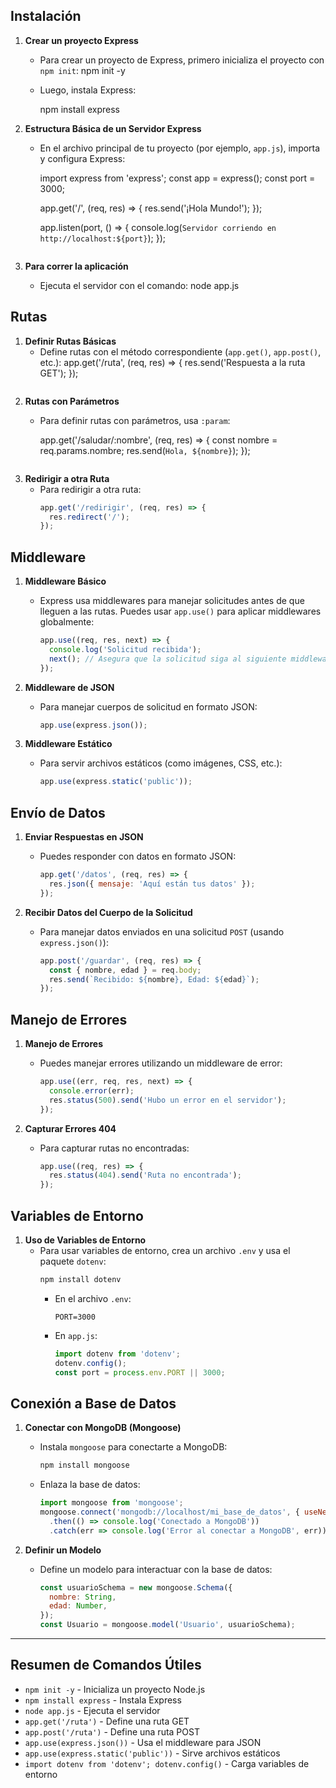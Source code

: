 
## Instalación

1. **Crear un proyecto Express**
   - Para crear un proyecto de Express, primero inicializa el proyecto con `npm init`:     npm init -y
    
   - Luego, instala Express:
     
     npm install express
     

2. **Estructura Básica de un Servidor Express**
   - En el archivo principal de tu proyecto (por ejemplo, `app.js`), importa y configura Express:
 
     import express from 'express';
     const app = express();
     const port = 3000;

     app.get('/', (req, res) => {
       res.send('¡Hola Mundo!');
     });

     app.listen(port, () => {
       console.log(`Servidor corriendo en http://localhost:${port}`);
     });
     ```

3. **Para correr la aplicación**
   - Ejecuta el servidor con el comando:
      node app.js
 
## Rutas

1. **Definir Rutas Básicas**
   - Define rutas con el método correspondiente (`app.get()`, `app.post()`, etc.):
      app.get('/ruta', (req, res) => {
       res.send('Respuesta a la ruta GET');
     });
     ```

2. **Rutas con Parámetros**
   - Para definir rutas con parámetros, usa `:param`:
 
      app.get('/saludar/:nombre', (req, res) => {
       const nombre = req.params.nombre;
       res.send(`Hola, ${nombre}`);
     });
     ```

3. **Redirigir a otra Ruta**
   - Para redirigir a otra ruta:
     ```javascript
     app.get('/redirigir', (req, res) => {
       res.redirect('/');
     });
     ```

## Middleware

1. **Middleware Básico**
   - Express usa middlewares para manejar solicitudes antes de que lleguen a las rutas. Puedes usar `app.use()` para aplicar middlewares globalmente:
     ```javascript
     app.use((req, res, next) => {
       console.log('Solicitud recibida');
       next(); // Asegura que la solicitud siga al siguiente middleware o ruta
     });
     ```

2. **Middleware de JSON**
   - Para manejar cuerpos de solicitud en formato JSON:
     ```javascript
     app.use(express.json());
     ```

3. **Middleware Estático**
   - Para servir archivos estáticos (como imágenes, CSS, etc.):
     ```javascript
     app.use(express.static('public'));
     ```

## Envío de Datos

1. **Enviar Respuestas en JSON**
   - Puedes responder con datos en formato JSON:
     ```javascript
     app.get('/datos', (req, res) => {
       res.json({ mensaje: 'Aquí están tus datos' });
     });
     ```

2. **Recibir Datos del Cuerpo de la Solicitud**
   - Para manejar datos enviados en una solicitud `POST` (usando `express.json()`):
     ```javascript
     app.post('/guardar', (req, res) => {
       const { nombre, edad } = req.body;
       res.send(`Recibido: ${nombre}, Edad: ${edad}`);
     });
     ```

## Manejo de Errores

1. **Manejo de Errores**
   - Puedes manejar errores utilizando un middleware de error:
     ```javascript
     app.use((err, req, res, next) => {
       console.error(err);
       res.status(500).send('Hubo un error en el servidor');
     });
     ```

2. **Capturar Errores 404**
   - Para capturar rutas no encontradas:
     ```javascript
     app.use((req, res) => {
       res.status(404).send('Ruta no encontrada');
     });
     ```

## Variables de Entorno

1. **Uso de Variables de Entorno**
   - Para usar variables de entorno, crea un archivo `.env` y usa el paquete `dotenv`:
     ```bash
     npm install dotenv
     ```
     - En el archivo `.env`:
       ```
       PORT=3000
       ```
     - En `app.js`:
       ```javascript
       import dotenv from 'dotenv';
       dotenv.config();
       const port = process.env.PORT || 3000;
       ```

## Conexión a Base de Datos

1. **Conectar con MongoDB (Mongoose)**
   - Instala `mongoose` para conectarte a MongoDB:
     ```bash
     npm install mongoose
     ```
   - Enlaza la base de datos:
     ```javascript
     import mongoose from 'mongoose';
     mongoose.connect('mongodb://localhost/mi_base_de_datos', { useNewUrlParser: true, useUnifiedTopology: true })
       .then(() => console.log('Conectado a MongoDB'))
       .catch(err => console.log('Error al conectar a MongoDB', err));
     ```

2. **Definir un Modelo**
   - Define un modelo para interactuar con la base de datos:
     ```javascript
     const usuarioSchema = new mongoose.Schema({
       nombre: String,
       edad: Number,
     });
     const Usuario = mongoose.model('Usuario', usuarioSchema);
     ```

---

## Resumen de Comandos Útiles

- `npm init -y` - Inicializa un proyecto Node.js
- `npm install express` - Instala Express
- `node app.js` - Ejecuta el servidor
- `app.get('/ruta')` - Define una ruta GET
- `app.post('/ruta')` - Define una ruta POST
- `app.use(express.json())` - Usa el middleware para JSON
- `app.use(express.static('public'))` - Sirve archivos estáticos
- `import dotenv from 'dotenv'; dotenv.config()` - Carga variables de entorno
